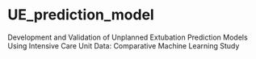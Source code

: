 # UE_prediction_model
Development and Validation of Unplanned Extubation Prediction Models Using Intensive Care Unit Data: Comparative Machine Learning Study
